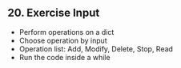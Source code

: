 ## 20. Exercise Input
- Perform operations on a dict
- Choose operation by input
- Operation list: Add, Modify, Delete, Stop, Read
- Run the code inside a while
